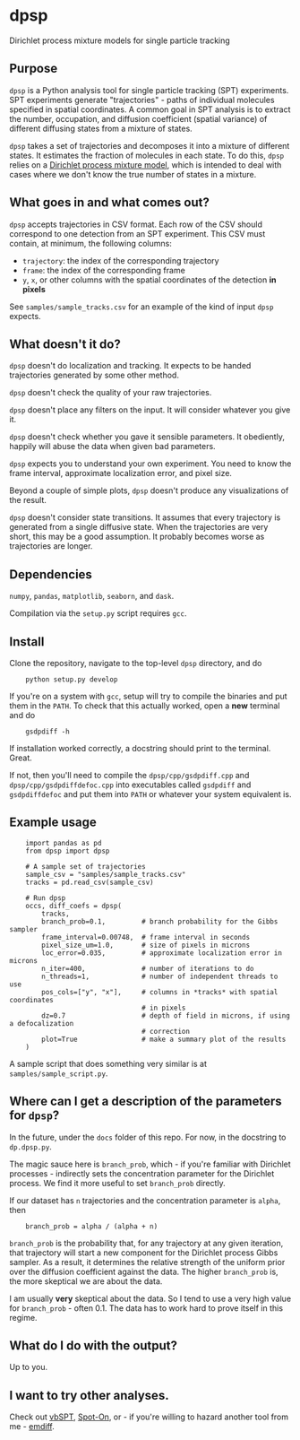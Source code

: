 # dpsp
Dirichlet process mixture models for single particle tracking

## Purpose

`dpsp` is a Python analysis tool for single particle tracking (SPT) experiments. 
SPT experiments generate "trajectories" - paths of individual molecules
specified in spatial coordinates. A common goal in SPT analysis is to extract
the number, occupation, and diffusion coefficient (spatial variance) of different 
diffusing states from a mixture of states.

`dpsp` takes a set of trajectories and decomposes it into a mixture of 
different states. It estimates the fraction of molecules in each state.
To do this, `dpsp` relies on a
[Dirichlet process mixture model](https://www.jstor.org/stable/1390653),
which is intended to deal with cases where we don't know the true number of 
states in a mixture.

## What goes in and what comes out?

`dpsp` accepts trajectories in CSV format. Each row of the CSV should correspond
to one detection from an SPT experiment.
This CSV must contain, at minimum, the following columns:

 - `trajectory`: the index of the corresponding trajectory
 - `frame`: the index of the corresponding frame
 - `y`, `x`, or other columns with the spatial coordinates of the detection
   **in pixels**

See `samples/sample_tracks.csv` for an example of the kind of input
`dpsp` expects.

## What doesn't it do?

`dpsp` doesn't do localization and tracking. It expects to be handed 
trajectories generated by some other method.

`dpsp` doesn't check the quality of your raw trajectories.

`dpsp` doesn't place any filters on the input.
It will consider whatever you give it.

`dpsp` doesn't check whether you gave it sensible parameters. It 
obediently, happily will abuse the data when given bad parameters.

`dpsp` expects you to understand your own experiment. You need to 
know the frame interval, approximate localization error, and pixel
size.

Beyond a couple of simple plots, `dpsp` doesn't produce any 
visualizations of the result.

`dpsp` doesn't consider state transitions. It assumes that every 
trajectory is generated from a single diffusive state. When the 
trajectories are very short, this may be a good assumption. It probably
becomes worse as trajectories are longer.

## Dependencies

`numpy`, `pandas`, `matplotlib`, `seaborn`, and `dask`.

Compilation via the `setup.py` script requires `gcc`.

## Install

Clone the repository, navigate to the top-level `dpsp` directory,
and do
```
    python setup.py develop
```

If you're on a system with `gcc`, setup will try to compile the binaries and 
put them in the `PATH`. To check that this actually worked, open a **new** terminal
and do
```
    gsdpdiff -h
```

If installation worked correctly, a docstring should print to the terminal. Great.

If not, then you'll need to compile the `dpsp/cpp/gsdpdiff.cpp` and
`dpsp/cpp/gsdpdiffdefoc.cpp` into executables called `gsdpdiff` and 
`gsdpdiffdefoc` and put them into `PATH` or whatever your system equivalent is.

## Example usage

```
    import pandas as pd
    from dpsp import dpsp

    # A sample set of trajectories
    sample_csv = "samples/sample_tracks.csv"
    tracks = pd.read_csv(sample_csv)

    # Run dpsp
    occs, diff_coefs = dpsp(
        tracks,
        branch_prob=0.1,         # branch probability for the Gibbs sampler
        frame_interval=0.00748,  # frame interval in seconds
        pixel_size_um=1.0,       # size of pixels in microns
        loc_error=0.035,         # approximate localization error in microns
        n_iter=400,              # number of iterations to do
        n_threads=1,             # number of independent threads to use
        pos_cols=["y", "x"],     # columns in *tracks* with spatial coordinates
                                 # in pixels
        dz=0.7                   # depth of field in microns, if using a defocalization
                                 # correction
        plot=True                # make a summary plot of the results
    )

```

A sample script that does something very similar is at 
`samples/sample_script.py`. 

## Where can I get a description of the parameters for `dpsp`?

In the future, under the `docs` folder of this repo. 
For now, in the docstring to `dp.dpsp.py`.

The magic sauce here is `branch_prob`, which - if you're familiar with 
Dirichlet processes - indirectly sets the concentration
parameter for the Dirichlet process. We find it more useful to set 
`branch_prob` directly.

If our dataset has `n` trajectories
and the concentration parameter is `alpha`, then 
```
    branch_prob = alpha / (alpha + n)
```

`branch_prob` is the probability that, for any trajectory at any given 
iteration, that trajectory will start a new component for the Dirichlet 
process Gibbs sampler. As a result, it determines the relative strength
of the uniform prior over the diffusion coefficient against the data.
The higher `branch_prob` is, the more skeptical we are about the data. 

I am usually **very** skeptical about the data. So I tend to use a very high
value for `branch_prob` - often 0.1. The data has to work hard to prove
itself in this regime.

## What do I do with the output?

Up to you.

## I want to try other analyses.

Check out [vbSPT](http://vbspt.sourceforge.net/),
[Spot-On](https://www.tjian-darzacq.mcb.berkeley.edu/spot-on/),
or - if you're willing to hazard another tool from me - 
[emdiff](https://github.com/alecheckert/emdiff).
